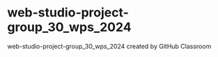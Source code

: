 # web-studio-project-group_30_wps_2024
web-studio-project-group_30_wps_2024 created by GitHub Classroom
